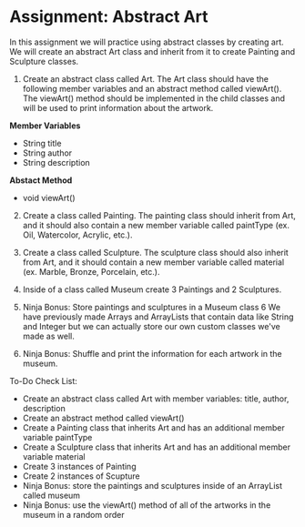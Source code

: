 <h1>Assignment: Abstract Art</h1>

In this assignment we will practice using abstract classes by creating art. We will create an abstract Art class and inherit from it to create Painting and Sculpture classes.

1. Create an abstract class called Art. The Art class should have the following member variables and an abstract method called viewArt(). The viewArt() method should be implemented in the child classes and will be used to print information about the artwork.

**Member Variables**	
- String title
- String author
- String description

**Abstact Method**
- void viewArt()



2. Create a class called Painting. The painting class should inherit from Art, and it should also contain a new member variable called paintType (ex. Oil, Watercolor, Acrylic, etc.).

3. Create a class called Sculpture. The sculpture class should also inherit from Art, and it should contain a new member variable called material (ex. Marble, Bronze, Porcelain, etc.).

4. Inside of a class called Museum create 3 Paintings and 2 Sculptures.

5. Ninja Bonus: Store paintings and sculptures in a Museum class
6 We have previously made Arrays and ArrayLists that contain data like String and Integer but we can actually store our own custom classes we've made as well.

7. Ninja Bonus: Shuffle and print the information for each artwork in the museum.


To-Do Check List:
- Create an abstract class called Art with member variables: title, author, description
- Create an abstract method called viewArt()
- Create a Painting class that inherits Art and has an additional member variable paintType
- Create a Sculpture class that inherits Art and has an additional member variable material
- Create 3 instances of Painting
- Create 2 instances of Scupture
- Ninja Bonus: store the paintings and sculptures inside of an ArrayList called museum
- Ninja Bonus: use the viewArt() method of all of the artworks in the museum in a random order
